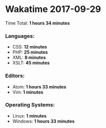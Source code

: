 # Wakatime 2017-09-29

Time Total: **1 hours 34 minutes**

### Languages:
- CSS: **12 minutes** 
- PHP: **25 minutes** 
- XML: **8 minutes** 
- XSLT: **45 minutes** 

### Editors:
- Atom: **1 hours 33 minutes** 
- Vim: **1 minutes** 

### Operating Systems:
- Linux: **1 minutes** 
- Windows: **1 hours 33 minutes** 

